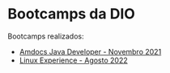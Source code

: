 # Bootcamps da DIO

Bootcamps realizados:

-   [Amdocs Java Developer - Novembro 2021](./Amdocs/2021-11)
-   [Linux Experience - Agosto 2022](./Linux_Experience)
